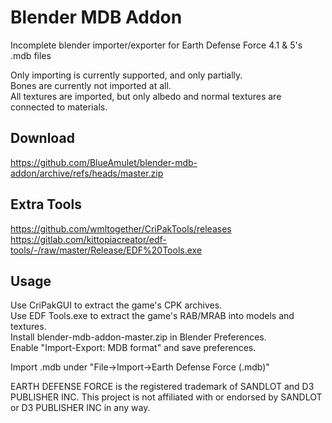 # Blender MDB Addon
Incomplete blender importer/exporter for Earth Defense Force 4.1 & 5's .mdb files

Only importing is currently supported, and only partially.  
Bones are currently not imported at all.  
All textures are imported, but only albedo and normal textures are connected to materials.

## Download
https://github.com/BlueAmulet/blender-mdb-addon/archive/refs/heads/master.zip

## Extra Tools
https://github.com/wmltogether/CriPakTools/releases  
https://gitlab.com/kittopiacreator/edf-tools/-/raw/master/Release/EDF%20Tools.exe

## Usage
Use CriPakGUI to extract the game's CPK archives.  
Use EDF Tools.exe to extract the game's RAB/MRAB into models and textures.  
Install blender-mdb-addon-master.zip in Blender Preferences.  
Enable "Import-Export: MDB format" and save preferences.

Import .mdb under "File->Import->Earth Defense Force (.mdb)"

EARTH DEFENSE FORCE is the registered trademark of SANDLOT and D3 PUBLISHER INC. This project is not affiliated with or endorsed by SANDLOT or D3 PUBLISHER INC in any way.
